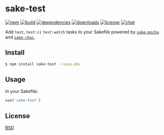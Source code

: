 # sake-test

[![npm][npm-img]][npm-url]
[![build][build-img]][build-url]
[![dependencies][dependencies-img]][dependencies-url]
[![downloads][downloads-img]][downloads-url]
[![license][license-img]][license-url]
[![chat][chat-img]][chat-url]

Add `test`, `test:ci` `test:watch` tasks to your Sakefile powered by
[`sake-mocha`][sake-mocha] and [`sake-chai`][sake-chai].

## Install
```bash
$ npm install sake-test --save-dev
```

## Usage
In your Sakefile:

```javascript
use('sake-test')
```

## License
[BSD][license-url]

[sake-chai]:        https://github.com/sakejs/sake-chai
[sake-mocha]:       https://github.com/sakejs/sake-mocha

[build-img]:        https://img.shields.io/travis/sakejs/sake-test.svg
[build-url]:        https://travis-ci.org/sakejs/sake-test
[chat-img]:         https://badges.gitter.im/join-chat.svg
[chat-url]:         https://gitter.im/sakejs/hi
[coverage-img]:     https://coveralls.io/repos/sakejs/sake-test/badge.svg?branch=master&service=github
[coverage-url]:     https://coveralls.io/github/sakejs/sake-test?branch=master
[dependencies-img]: https://david-dm.org/sakejs/sake-test.svg
[dependencies-url]: https://david-dm.org/sakejs/sake-test
[downloads-img]:    https://img.shields.io/npm/dm/sake-test.svg
[downloads-url]:    http://badge.fury.io/js/sake-test
[license-img]:      https://img.shields.io/npm/l/sake-test.svg
[license-url]:      https://github.com/sakejs/sake-test/blob/master/LICENSE
[npm-img]:          https://img.shields.io/npm/v/sake-test.svg
[npm-url]:          https://www.npmjs.com/package/sake-test
